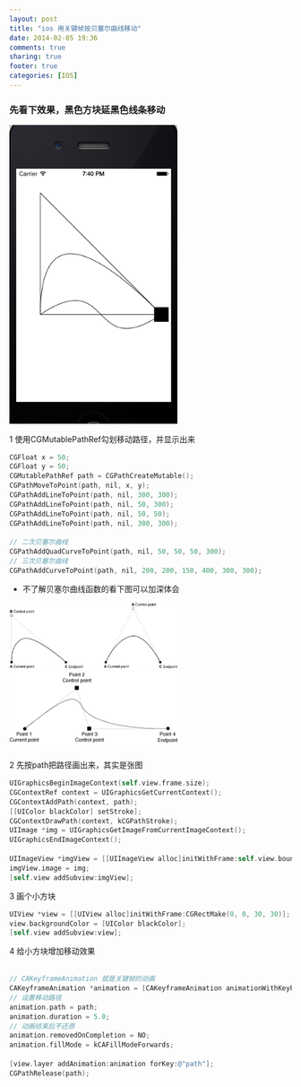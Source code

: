 ```yaml
---
layout: post
title: "ios 用关键帧按贝塞尔曲线移动"
date: 2014-02-05 19:36
comments: true
sharing: true
footer: true
categories: [IOS]
---
```


### 先看下效果，黑色方块延黑色线条移动

<img style="max-width:300px;" src="/images/post/keyframe.jpg" />

<!-- more -->


1 使用CGMutablePathRef勾划移动路径，并显示出来

```objective-c
CGFloat x = 50;
CGFloat y = 50;
CGMutablePathRef path = CGPathCreateMutable();
CGPathMoveToPoint(path, nil, x, y);
CGPathAddLineToPoint(path, nil, 300, 300);
CGPathAddLineToPoint(path, nil, 50, 300);
CGPathAddLineToPoint(path, nil, 50, 50);
CGPathAddLineToPoint(path, nil, 300, 300);

// 二次贝塞尔曲线
CGPathAddQuadCurveToPoint(path, nil, 50, 50, 50, 300);
// 三次贝塞尔曲线
CGPathAddCurveToPoint(path, nil, 200, 200, 150, 400, 300, 300);
```

+ 不了解贝塞尔曲线函数的看下图可以加深体会

<img style="max-width:300px;" src="/images/post/Bezier2.gif" />
<br />
<img style="max-width:300px;" src="/images/post/Bezier3.gif" />
<br />



2 先按path把路径画出来，其实是张图

```objective-c
UIGraphicsBeginImageContext(self.view.frame.size);
CGContextRef context = UIGraphicsGetCurrentContext();
CGContextAddPath(context, path);
[[UIColor blackColor] setStroke];
CGContextDrawPath(context, kCGPathStroke);
UIImage *img = UIGraphicsGetImageFromCurrentImageContext();
UIGraphicsEndImageContext();

UIImageView *imgView = [[UIImageView alloc]initWithFrame:self.view.bounds];
imgView.image = img;
[self.view addSubview:imgView];
```

3 画个小方块

```objective-c
UIView *view = [[UIView alloc]initWithFrame:CGRectMake(0, 0, 30, 30)];
view.backgroundColor = [UIColor blackColor];
[self.view addSubview:view];
```

4 给小方块增加移动效果

```objective-c

// CAKeyframeAnimation 就是关键帧的动画
CAKeyframeAnimation *animation = [CAKeyframeAnimation animationWithKeyPath:@"position"];
// 设置移动路径
animation.path = path;
animation.duration = 5.0;
// 动画结束后不还原
animation.removedOnCompletion = NO;
animation.fillMode = kCAFillModeForwards;

[view.layer addAnimation:animation forKey:@"path"];
CGPathRelease(path);
```
